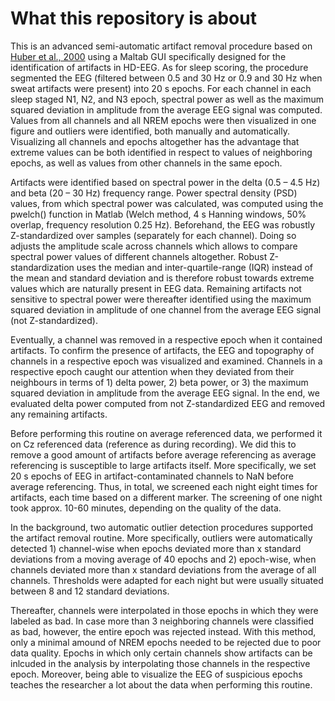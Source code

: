 # What this repository is about

This is an advanced semi-automatic artifact removal procedure based on [Huber et al., 2000](https://journals.lww.com/neuroreport/Fulltext/2000/10200/Exposure_to_pulsed_high_frequency_electromagnetic.12.aspx?casa_token=rmSXsQLiWZcAAAAA:9g0JXdXUpAJycVWzDSCLXKynmKeGpbXGJvZkrRGzSw5tifqkBLWYyfESIq4814-SpcqtBomfWBGnYf1-wyrbWbak) using a Maltab GUI specifically designed for the identification of artifacts in HD-EEG. As for sleep scoring, the procedure segmented the EEG (filtered between 0.5 and 30 Hz or 0.9 and 30 Hz when sweat artifacts were present) into 20 s epochs. For each channel in each sleep staged N1, N2, and N3 epoch, spectral power as well as the maximum squared deviation in amplitude from the average EEG signal was computed. Values from all channels and all NREM epochs were then visualized in one figure and outliers were identified, both manually and automatically. Visualizing all channels and epochs altogether has the advantage that extreme values can be both identified in respect to values of neighboring epochs, as well as values from other channels in the same epoch.

Artifacts were identified based on spectral power in the delta (0.5 – 4.5 Hz) and beta (20 – 30 Hz) frequency range. Power spectral density (PSD) values, from which spectral power was calculated, was computed using the pwelch() function in Matlab (Welch method, 4 s Hanning windows, 50% overlap, frequency resolution 0.25 Hz). Beforehand, the EEG was robustly Z-standardized over samples (separately for each channel). Doing so adjusts the amplitude scale across channels which allows to compare spectral power values of different channels altogether. Robust Z-standardization uses the median and inter-quartile-range (IQR) instead of the mean and standard deviation and is therefore robust towards extreme values which are naturally present in EEG data. Remaining artifacts not sensitive to spectral power were thereafter identified using the maximum squared deviation in amplitude of one channel from the average EEG signal (not Z-standardized).

Eventually, a channel was removed in a respective epoch when it contained artifacts. To confirm the presence of artifacts, the EEG and topography of channels in a respective epoch was visualized and examined. Channels in a respective epoch caught our attention when they deviated from their neighbours in terms of 1) delta power, 2) beta power, or 3) the maximum squared deviation in amplitude from the average EEG signal. In the end, we evaluated delta power computed from not Z-standardized EEG and removed any remaining artifacts. 

Before performing this routine on average referenced data, we performed it on Cz referenced data (reference as during recording). We did this to remove a good amount of artifacts before average referencing as average referencing is susceptible to large artifacts itself. More specifically, we set 20 s epochs of EEG in artifact-contaminated channels to NaN before average referencing. Thus, in total, we screened each night eight times for artifacts, each time based on a different marker. The screening of one night took approx. 10-60 minutes, depending on the quality of the data.  

In the background, two automatic outlier detection procedures supported the artifact removal routine. More specifically, outliers were automatically detected 1) channel-wise when epochs deviated more than x standard deviations from a moving average of 40 epochs and 2) epoch-wise, when channels deviated more than x standard deviations from the average of all channels. Thresholds were adapted for each night but were usually situated between 8 and 12 standard deviations.

Thereafter, channels were interpolated in those epochs in which they were labeled as bad. In case more than 3 neighboring channels were classified as bad, however, the entire epoch was rejected instead. With this method, only a minimal amound of NREM epochs needed to be rejected due to poor data quality. Epochs in which only certain channels show artifacts can be inlcuded in the analysis by interpolating those channels in the respective epoch. Moreover, being able to visualize the EEG of suspicious epochs teaches the researcher a lot about the data when performing this routine.
